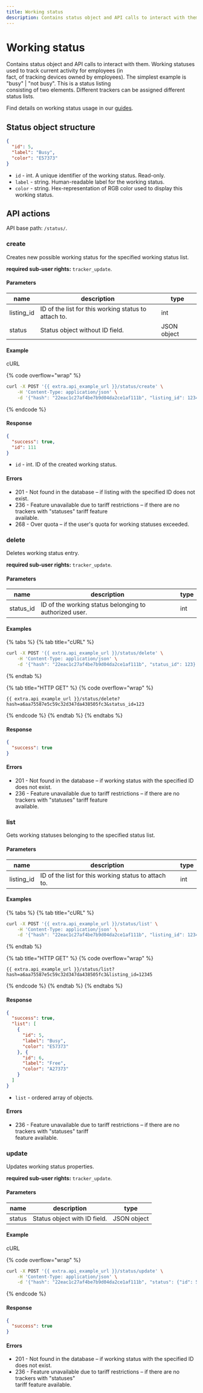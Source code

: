 ```yaml
---
title: Working status
description: Contains status object and API calls to interact with them.
---
```


# Working status

Contains status object and API calls to interact with them. Working statuses used to track current activity for employees (in\
fact, of tracking devices owned by employees). The simplest example is "busy" | "not busy". This is a status listing\
consisting of two elements. Different trackers can be assigned different status lists.

Find details on working status usage in our [guides](../../../guides/field-service-management/change-task-statuses.md).

## Status object structure

```json
{
  "id": 5,
  "label": "Busy",
  "color": "E57373"
}
```

* `id` - int. A unique identifier of the working status. Read-only.
* `label` - string. Human-readable label for the working status.
* `color` - string. Hex-representation of RGB color used to display this working status.

## API actions

API base path: `/status/`.

### create

Creates new possible working status for the specified working status list.

**required sub-user rights:** `tracker_update`.

#### Parameters

| name        | description                                          | type        |
| ----------- | ---------------------------------------------------- | ----------- |
| listing\_id | ID of the list for this working status to attach to. | int         |
| status      | Status object without ID field.                      | JSON object |

#### Example

cURL

{% code overflow="wrap" %}
```sh
curl -X POST '{{ extra.api_example_url }}/status/create' \
    -H 'Content-Type: application/json' \
    -d '{"hash": "22eac1c27af4be7b9d04da2ce1af111b", "listing_id": 12345, "status": {"label": "Busy", "color": "E57373"}}'
```
{% endcode %}

#### Response

```json
{
  "success": true,
  "id": 111
}
```

* `id` - int. ID of the created working status.

#### Errors

* 201 - Not found in the database – if listing with the specified ID does not exist.
* 236 - Feature unavailable due to tariff restrictions – if there are no trackers with "statuses" tariff feature\
  available.
* 268 - Over quota – if the user's quota for working statuses exceeded.

### delete

Deletes working status entry.

**required sub-user rights:** `tracker_update`.

#### Parameters

| name       | description                                            | type |
| ---------- | ------------------------------------------------------ | ---- |
| status\_id | ID of the working status belonging to authorized user. | int  |

#### Examples

{% tabs %}
{% tab title="cURL" %}
```sh
curl -X POST '{{ extra.api_example_url }}/status/delete' \
    -H 'Content-Type: application/json' \
    -d '{"hash": "22eac1c27af4be7b9d04da2ce1af111b", "status_id": 123}'
```
{% endtab %}

{% tab title="HTTP GET" %}
{% code overflow="wrap" %}
```http
{{ extra.api_example_url }}/status/delete?hash=a6aa75587e5c59c32d347da438505fc3&status_id=123
```
{% endcode %}
{% endtab %}
{% endtabs %}

#### Response

```json
{
  "success": true
}
```

#### Errors

* 201 - Not found in the database – if working status with the specified ID does not exist.
* 236 - Feature unavailable due to tariff restrictions – if there are no trackers with "statuses" tariff feature\
  available.

### list

Gets working statuses belonging to the specified status list.

#### Parameters

| name        | description                                          | type |
| ----------- | ---------------------------------------------------- | ---- |
| listing\_id | ID of the list for this working status to attach to. | int  |

#### Examples

{% tabs %}
{% tab title="cURL" %}
```sh
curl -X POST '{{ extra.api_example_url }}/status/list' \
    -H 'Content-Type: application/json' \
    -d '{"hash": "22eac1c27af4be7b9d04da2ce1af111b", "listing_id": 12345}'
```
{% endtab %}

{% tab title="HTTP GET" %}
{% code overflow="wrap" %}
```
{{ extra.api_example_url }}/status/list?hash=a6aa75587e5c59c32d347da438505fc3&listing_id=12345
```
{% endcode %}
{% endtab %}
{% endtabs %}

#### Response

```json
{
  "success": true,
  "list": [
    {
      "id": 5,
      "label": "Busy",
      "color": "E57373"
    }, {
      "id": 6,
      "label": "Free",
      "color": "A27373"
    }
  ]
}
```

* `list` - ordered array of objects.

#### Errors

* 236 - Feature unavailable due to tariff restrictions – if there are no trackers with "statuses" tariff\
  feature available.

### update

Updates working status properties.

**required sub-user rights:** `tracker_update`.

#### Parameters

| name   | description                  | type        |
| ------ | ---------------------------- | ----------- |
| status | Status object with ID field. | JSON object |

#### Example

cURL

{% code overflow="wrap" %}
```sh
curl -X POST '{{ extra.api_example_url }}/status/update' \
    -H 'Content-Type: application/json' \
    -d '{"hash": "22eac1c27af4be7b9d04da2ce1af111b", "status": {"id": 5, "label": "Busy", "color": "E57373"}}'
```
{% endcode %}

#### Response

```json
{
  "success": true
}
```

#### Errors

* 201 - Not found in the database – if working status with the specified ID does not exist.
* 236 - Feature unavailable due to tariff restrictions – if there are no trackers with "statuses"\
  tariff feature available.
